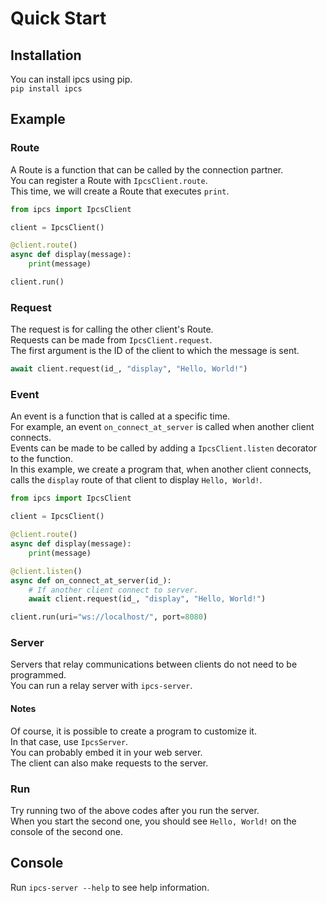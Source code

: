 # Quick Start
## Installation
You can install ipcs using pip.  
`pip install ipcs`

## Example
### Route
A Route is a function that can be called by the connection partner.  
You can register a Route with `IpcsClient.route`.  
This time, we will create a Route that executes `print`.
```python
from ipcs import IpcsClient

client = IpcsClient()

@client.route()
async def display(message):
    print(message)

client.run()
```
### Request
The request is for calling the other client's Route.  
Requests can be made from `IpcsClient.request`.  
The first argument is the ID of the client to which the message is sent.  
```python
await client.request(id_, "display", "Hello, World!")
```
### Event
An event is a function that is called at a specific time.  
For example, an event `on_connect_at_server` is called when another client connects.  
Events can be made to be called by adding a `IpcsClient.listen` decorator to the function.  
In this example, we create a program that, when another client connects, calls the `display` route of that client to display `Hello, World!`.
```python
from ipcs import IpcsClient

client = IpcsClient()

@client.route()
async def display(message):
    print(message)

@client.listen()
async def on_connect_at_server(id_):
    # If another client connect to server.
    await client.request(id_, "display", "Hello, World!")

client.run(uri="ws://localhost/", port=8080)
```
### Server
Servers that relay communications between clients do not need to be programmed.  
You can run a relay server with `ipcs-server`.
#### Notes
Of course, it is possible to create a program to customize it.  
In that case, use `IpcsServer`.  
You can probably embed it in your web server.  
The client can also make requests to the server.
### Run
Try running two of the above codes after you run the server.  
When you start the second one, you should see `Hello, World!` on the console of the second one.

## Console
Run `ipcs-server --help` to see help information.
